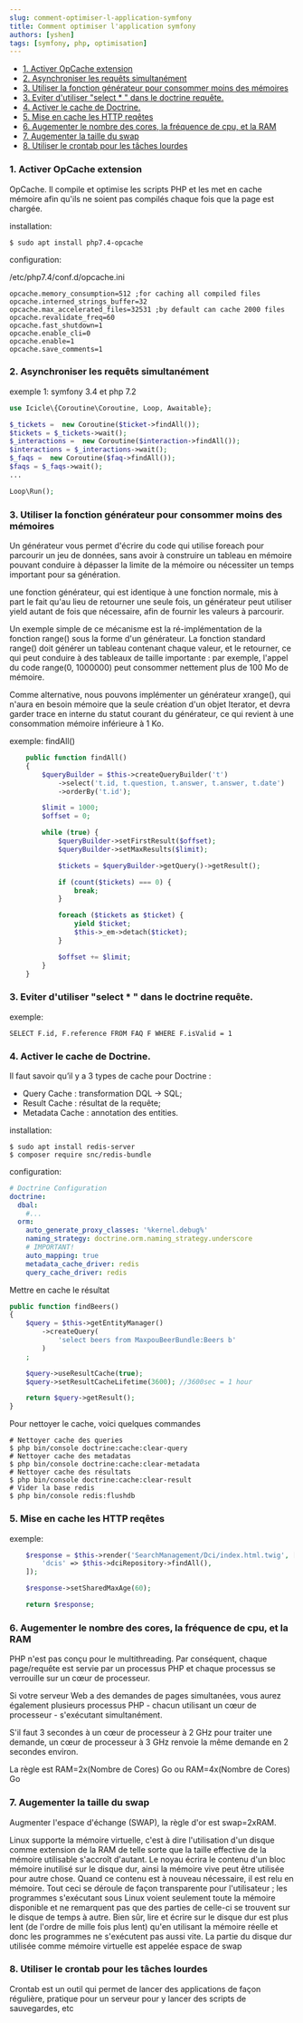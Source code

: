 ```yaml
---
slug: comment-optimiser-l-application-symfony
title: Comment optimiser l'application symfony
authors: [yshen]
tags: [symfony, php, optimisation]
---
```


- [1. Activer OpCache extension](#1-activer-opcache-extension)
- [2. Asynchroniser les requêts simultanément](#2-asynchroniser-les-requêts-simultanément)
- [3. Utiliser la fonction générateur pour consommer moins des mémoires](#3-utiliser-la-fonction-générateur-pour-consommer-moins-des-mémoires)
- [3. Eviter d'utiliser "select \* " dans le doctrine requête.](#3-eviter-dutiliser-select---dans-le-doctrine-requête)
- [4. Activer le cache de Doctrine.](#4-activer-le-cache-de-doctrine)
- [5. Mise en cache les HTTP reqêtes](#5-mise-en-cache-les-http-reqêtes)
- [6. Augementer le nombre des cores, la fréquence de cpu, et la RAM](#6-augementer-le-nombre-des-cores-la-fréquence-de-cpu-et-la-ram)
- [7. Augementer la taille du swap](#7-augementer-la-taille-du-swap)
- [8. Utiliser le crontab pour les tâches lourdes](#8-utiliser-le-crontab-pour-les-tâches-lourdes)




### 1. Activer OpCache extension

OpCache. Il compile et optimise les scripts PHP et les met en cache mémoire afin qu'ils ne soient pas compilés chaque fois que la page est chargée.

installation: 

	$ sudo apt install php7.4-opcache

configuration: 

/etc/php7.4/conf.d/opcache.ini 

```
opcache.memory_consumption=512 ;for caching all compiled files
opcache.interned_strings_buffer=32
opcache.max_accelerated_files=32531 ;by default can cache 2000 files
opcache.revalidate_freq=60
opcache.fast_shutdown=1
opcache.enable_cli=0
opcache.enable=1
opcache.save_comments=1
```

### 2. Asynchroniser les requêts simultanément

exemple 1: symfony 3.4 et php 7.2

```php
use Icicle\{Coroutine\Coroutine, Loop, Awaitable};

$_tickets =  new Coroutine($ticket->findAll());
$tickets = $_tickets->wait();
$_interactions =  new Coroutine($interaction->findAll());
$interactions = $_interactions->wait();
$_faqs =  new Coroutine($faq->findAll());
$faqs = $_faqs->wait();
...

Loop\Run();
```

### 3. Utiliser la fonction générateur pour consommer moins des mémoires

Un générateur vous permet d'écrire du code qui utilise foreach pour parcourir un jeu de données, sans avoir à construire un tableau en mémoire pouvant conduire à dépasser la limite de la mémoire ou nécessiter un temps important pour sa génération.

une fonction générateur, qui est identique à une fonction normale, mis à part le fait qu'au lieu de retourner une seule fois, un générateur peut utiliser yield autant de fois que nécessaire, afin de fournir les valeurs à parcourir.

Un exemple simple de ce mécanisme est la ré-implémentation de la fonction range() sous la forme d'un générateur. La fonction standard range() doit générer un tableau contenant chaque valeur, et le retourner, ce qui peut conduire à des tableaux de taille importante : par exemple, l'appel du code range(0, 1000000) peut consommer nettement plus de 100 Mo de mémoire.

Comme alternative, nous pouvons implémenter un générateur xrange(), qui n'aura en besoin mémoire que la seule création d'un objet Iterator, et devra garder trace en interne du statut courant du générateur, ce qui revient à une consommation mémoire inférieure à 1 Ko.

exemple: findAll() 

```php
    public function findAll()
    {
        $queryBuilder = $this->createQueryBuilder('t')
            ->select('t.id, t.question, t.answer, t.answer, t.date')
            ->orderBy('t.id');

        $limit = 1000;
        $offset = 0;

        while (true) {
            $queryBuilder->setFirstResult($offset);
            $queryBuilder->setMaxResults($limit);

            $tickets = $queryBuilder->getQuery()->getResult();

            if (count($tickets) === 0) {
                break;
            }

            foreach ($tickets as $ticket) {
                yield $ticket;
                $this->_em->detach($ticket);
            }

            $offset += $limit;
        }
    } 
```

### 3. Eviter d'utiliser "select * " dans le doctrine requête.

exemple: 

	SELECT F.id, F.reference FROM FAQ F WHERE F.isValid = 1

### 4. Activer le cache de Doctrine.

Il faut savoir qu’il y a 3 types de cache pour Doctrine :

- Query Cache : transformation DQL -> SQL;
- Result Cache : résultat de la requête;
- Metadata Cache : annotation des entities.

installation: 

    $ sudo apt install redis-server
    $ composer require snc/redis-bundle

configuration: 

```yaml
# Doctrine Configuration
doctrine:
  dbal:
    #...
  orm:
    auto_generate_proxy_classes: '%kernel.debug%'
    naming_strategy: doctrine.orm.naming_strategy.underscore
    # IMPORTANT!
    auto_mapping: true
    metadata_cache_driver: redis
    query_cache_driver: redis

```

Mettre en cache le résultat

```php
public function findBeers()
{
    $query = $this->getEntityManager()
        ->createQuery(
            'select beers from MaxpouBeerBundle:Beers b'
        )
    ;

    $query->useResultCache(true);
    $query->setResultCacheLifetime(3600); //3600sec = 1 hour

    return $query->getResult();
}
```

Pour nettoyer le cache, voici quelques commandes 

    # Nettoyer cache des queries
    $ php bin/console doctrine:cache:clear-query
    # Nettoyer cache des metadatas
    $ php bin/console doctrine:cache:clear-metadata
    # Nettoyer cache des résultats
    $ php bin/console doctrine:cache:clear-result
    # Vider la base redis
    $ php bin/console redis:flushdb

### 5. Mise en cache les HTTP reqêtes

exemple: 

```php
    $response = $this->render('SearchManagement/Dci/index.html.twig', [
        'dcis' => $this->dciRepository->findAll(),
    ]);

    $response->setSharedMaxAge(60);

    return $response;
```

### 6. Augementer le nombre des cores, la fréquence de cpu, et la RAM

PHP n'est pas conçu pour le multithreading. Par conséquent, chaque page/requête est servie par un processus PHP et chaque processus se verrouille sur un cœur de processeur.

Si votre serveur Web a des demandes de pages simultanées, vous aurez également plusieurs processus PHP - chacun utilisant un cœur de processeur - s'exécutant simultanément.

S'il faut 3 secondes à un cœur de processeur à 2 GHz pour traiter une demande, un cœur de processeur à 3 GHz renvoie la même demande en 2 secondes environ.

La règle est RAM=2x(Nombre de Cores) Go ou RAM=4x(Nombre de Cores) Go

### 7. Augementer la taille du swap

Augmenter l'espace d'échange (SWAP), la règle d'or est swap=2xRAM.

Linux supporte la mémoire virtuelle, c'est à dire l'utilisation d'un disque comme extension de la RAM de telle sorte que la taille effective de la mémoire utilisable s'accroît d'autant. Le noyau écrira le contenu d'un bloc mémoire inutilisé sur le disque dur, ainsi la mémoire vive peut être utilisée pour autre chose. Quand ce contenu est à nouveau nécessaire, il est relu en mémoire. Tout ceci se déroule de façon transparente pour l'utilisateur ; les programmes s'exécutant sous Linux voient seulement toute la mémoire disponible et ne remarquent pas que des parties de celle-ci se trouvent sur le disque de temps à autre. Bien sûr, lire et écrire sur le disque dur est plus lent (de l'ordre de mille fois plus lent) qu'en utilisant la mémoire réelle et donc les programmes ne s'exécutent pas aussi vite. La partie du disque dur utilisée comme mémoire virtuelle est appelée espace de swap

### 8. Utiliser le crontab pour les tâches lourdes

Crontab est un outil qui permet de lancer des applications de façon régulière, pratique pour un serveur pour y lancer des scripts de sauvegardes, etc
